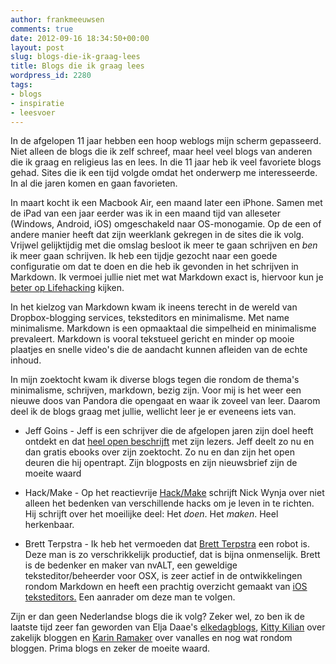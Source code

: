 ```yaml
---
author: frankmeeuwsen
comments: true
date: 2012-09-16 18:34:50+00:00
layout: post
slug: blogs-die-ik-graag-lees
title: Blogs die ik graag lees
wordpress_id: 2280
tags:
- blogs
- inspiratie
- leesvoer
---
```


In de afgelopen 11 jaar hebben een hoop weblogs mijn scherm gepasseerd. Niet alleen de blogs die ik zelf schreef, maar heel veel blogs van anderen die ik graag en religieus las en lees. In die 11 jaar heb ik veel favoriete blogs gehad. Sites die ik een tijd volgde omdat het onderwerp me interesseerde. In al die jaren komen en gaan favorieten.





In maart kocht ik een Macbook Air, een maand later een iPhone. Samen met de iPad van een jaar eerder was ik in een maand tijd van alleseter (Windows, Android, iOS) omgeschakeld naar OS-monogamie. Op de een of andere manier heeft dat zijn weerklank gekregen in de sites die ik volg. Vrijwel gelijktijdig met die omslag besloot ik meer te gaan schrijven en _ben_ ik meer gaan schrijven. Ik heb een tijdje gezocht naar een goede configuratie om dat te doen en die heb ik gevonden in het schrijven in Markdown. Ik vermoei jullie niet met wat Markdown exact is, hiervoor kun je [beter op Lifehacking](http://lifehacking.nl/tag/markdown/) kijken.





In het kielzog van Markdown kwam ik ineens terecht in de wereld van Dropbox-blogging services, teksteditors en minimalisme. Met name minimalisme. Markdown is een opmaaktaal die simpelheid en minimalisme prevaleert. Markdown is vooral tekstueel gericht en minder op mooie plaatjes en snelle video's die de aandacht kunnen afleiden van de echte inhoud.





In mijn zoektocht kwam ik diverse blogs tegen die rondom de thema's minimalisme, schrijven, markdown, bezig zijn. Voor mij is het weer een nieuwe doos van Pandora die opengaat en waar ik zoveel van leer. Daarom deel ik de blogs graag met jullie, wellicht leer je er eveneens iets van.







  * Jeff Goins - Jeff is een schrijver die de afgelopen jaren zijn doel heeft ontdekt en dat [heel open beschrijft](http://goinswriter.com/) met zijn lezers. Jeff deelt zo nu en dan gratis ebooks over zijn zoektocht. Zo nu en dan zijn het open deuren die hij opentrapt. Zijn blogposts en zijn nieuwsbrief zijn de moeite waard


  * Hack/Make - Op het reactievrije [Hack/Make](http://hackmake.org/) schrijft Nick Wynja over niet alleen het bedenken van verschillende hacks om je leven in te richten. Hij schrijft over het moeilijke deel: Het _doen_. Het _maken_. Heel herkenbaar.


  * Brett Terpstra - Ik heb het vermoeden dat [Brett Terpstra](http://brettterpstra.com/) een robot is. Deze man is zo verschrikkelijk productief, dat is bijna onmenselijk. Brett is de bedenker en maker van nvALT, een geweldige teksteditor/beheerder voor OSX, is zeer actief in de ontwikkelingen rondom Markdown en heeft een prachtig overzicht gemaakt van [iOS teksteditors.](http://brettterpstra.com/ios-text-editors) Een aanrader om deze man te volgen.






Zijn er dan geen Nederlandse blogs die ik volg? Zeker wel, zo ben ik de laatste tijd zeer fan geworden van Elja Daae's [elkedagblogs](http://www.eljadaae.nl/), [Kitty Kilian](http://www.deblogacademie.nl/) over zakelijk bloggen en [Karin Ramaker](http://met-k.com) over vanalles en nog wat rondom bloggen. Prima blogs en zeker de moeite waard.
